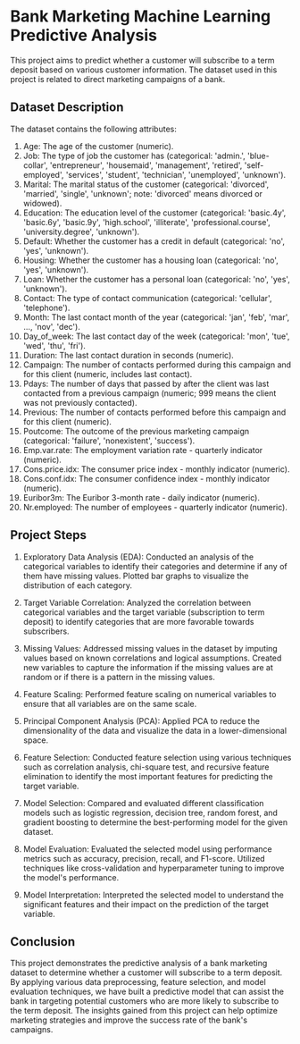 # Bank Marketing Machine Learning Predictive Analysis

This project aims to predict whether a customer will subscribe to a term deposit based on various customer information. The dataset used in this project is related to direct marketing campaigns of a bank.

## Dataset Description

The dataset contains the following attributes:

1. Age: The age of the customer (numeric).
2. Job: The type of job the customer has (categorical: 'admin.', 'blue-collar', 'entrepreneur', 'housemaid', 'management', 'retired', 'self-employed', 'services', 'student', 'technician', 'unemployed', 'unknown').
3. Marital: The marital status of the customer (categorical: 'divorced', 'married', 'single', 'unknown'; note: 'divorced' means divorced or widowed).
4. Education: The education level of the customer (categorical: 'basic.4y', 'basic.6y', 'basic.9y', 'high.school', 'illiterate', 'professional.course', 'university.degree', 'unknown').
5. Default: Whether the customer has a credit in default (categorical: 'no', 'yes', 'unknown').
6. Housing: Whether the customer has a housing loan (categorical: 'no', 'yes', 'unknown').
7. Loan: Whether the customer has a personal loan (categorical: 'no', 'yes', 'unknown').
8. Contact: The type of contact communication (categorical: 'cellular', 'telephone').
9. Month: The last contact month of the year (categorical: 'jan', 'feb', 'mar', ..., 'nov', 'dec').
10. Day_of_week: The last contact day of the week (categorical: 'mon', 'tue', 'wed', 'thu', 'fri').
11. Duration: The last contact duration in seconds (numeric).
12. Campaign: The number of contacts performed during this campaign and for this client (numeric, includes last contact).
13. Pdays: The number of days that passed by after the client was last contacted from a previous campaign (numeric; 999 means the client was not previously contacted).
14. Previous: The number of contacts performed before this campaign and for this client (numeric).
15. Poutcome: The outcome of the previous marketing campaign (categorical: 'failure', 'nonexistent', 'success').
16. Emp.var.rate: The employment variation rate - quarterly indicator (numeric).
17. Cons.price.idx: The consumer price index - monthly indicator (numeric).
18. Cons.conf.idx: The consumer confidence index - monthly indicator (numeric).
19. Euribor3m: The Euribor 3-month rate - daily indicator (numeric).
20. Nr.employed: The number of employees - quarterly indicator (numeric).

## Project Steps

1. Exploratory Data Analysis (EDA): Conducted an analysis of the categorical variables to identify their categories and determine if any of them have missing values. Plotted bar graphs to visualize the distribution of each category.

2. Target Variable Correlation: Analyzed the correlation between categorical variables and the target variable (subscription to term deposit) to identify categories that are more favorable towards subscribers.

3. Missing Values: Addressed missing values in the dataset by imputing values based on known correlations and logical assumptions. Created new variables to capture the information if the missing values are at random or if there is a pattern in the missing values.

4. Feature Scaling: Performed feature scaling on numerical variables to ensure that all variables are on the same scale.

5. Principal Component Analysis (PCA): Applied PCA to reduce the dimensionality of the data and visualize the data in a lower-dimensional space.

6. Feature Selection: Conducted feature selection using various techniques such as correlation analysis, chi-square test, and recursive feature elimination to identify the most important features for predicting the target variable.

7. Model Selection: Compared and evaluated different classification models such as logistic regression, decision tree, random forest, and gradient boosting to determine the best-performing model for the given dataset.

8. Model Evaluation: Evaluated the selected model using performance metrics such as accuracy, precision, recall, and F1-score. Utilized techniques like cross-validation and hyperparameter tuning to improve the model's performance.

9. Model Interpretation: Interpreted the selected model to understand the significant features and their impact on the prediction of the target variable.

## Conclusion

This project demonstrates the predictive analysis of a bank marketing dataset to determine whether a customer will subscribe to a term deposit. By applying various data preprocessing, feature selection, and model evaluation techniques, we have built a predictive model that can assist the bank in targeting potential customers who are more likely to subscribe to the term deposit. The insights gained from this project can help optimize marketing strategies and improve the success rate of the bank's campaigns.
